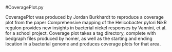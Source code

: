 #CoveragePlot.py

CoveragePlot was produced by Jordan Burkhardt to reproduce a coverage plot from the paper Comprehensive mapping of the Helicobacter pylori NikR regulon provides new insights in bacterial nickel responses by Vannini, et al. for a school project.
Coverage plot takes a tag directory, complete with bedgraph files produced by homer, as well as the starting and ending location in a bacterial genome and produces coverage plots for that area.
